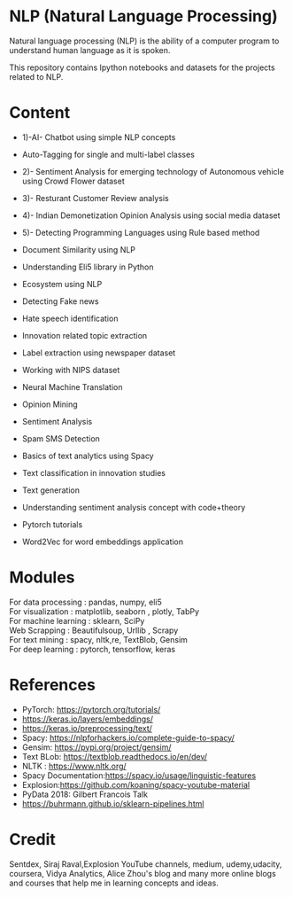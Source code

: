 # NLP (Natural Language Processing)

Natural language processing (NLP) is the ability of a computer program to understand human language as it is spoken.<br>

This repository contains Ipython notebooks and datasets for the projects related to NLP.

# Content

- 1)-AI- Chatbot using simple NLP concepts

- Auto-Tagging for single and multi-label classes

- 2)- Sentiment Analysis for emerging technology of Autonomous vehicle using Crowd Flower dataset

- 3)- Resturant Customer Review analysis

- 4)- Indian Demonetization Opinion Analysis using social media dataset

- 5)- Detecting Programming Languages using Rule based method

- Document Similarity using NLP

- Understanding Eli5 library in Python

- Ecosystem using NLP

- Detecting Fake news 

- Hate speech identification 

- Innovation related topic extraction

- Label extraction using newspaper dataset

- Working with NIPS dataset

- Neural Machine Translation

- Opinion Mining

- Sentiment Analysis

- Spam SMS Detection

- Basics of text analytics using Spacy

- Text classification in innovation studies

- Text generation

- Understanding sentiment analysis concept with code+theory

- Pytorch tutorials

- Word2Vec for word embeddings application


# Modules

For data processing : pandas, numpy, eli5 <br>
For visualization : matplotlib, seaborn , plotly, TabPy <br>
For machine learning : sklearn, SciPy <br>
Web Scrapping : Beautifulsoup, Urllib , Scrapy <br>
For text mining : spacy, nltk,re, TextBlob, Gensim <br>
For deep learning : pytorch, tensorflow, keras <br>

# References

- PyTorch: https://pytorch.org/tutorials/ <br>
- https://keras.io/layers/embeddings/
- https://keras.io/preprocessing/text/
- Spacy: https://nlpforhackers.io/complete-guide-to-spacy/
- Gensim: https://pypi.org/project/gensim/
- Text BLob: https://textblob.readthedocs.io/en/dev/
- NLTK : https://www.nltk.org/
- Spacy Documentation:https://spacy.io/usage/linguistic-features
- Explosion:https://github.com/koaning/spacy-youtube-material
- PyData 2018: Gilbert Francois Talk
- https://buhrmann.github.io/sklearn-pipelines.html


# Credit

Sentdex, Siraj Raval,Explosion YouTube channels, medium, udemy,udacity, coursera, Vidya Analytics, Alice Zhou's blog and many more online blogs and courses that help me in learning concepts and ideas.
